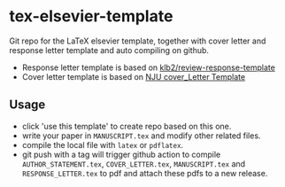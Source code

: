 # tex-elsevier-template

Git repo for the LaTeX elsevier template, together with cover letter and response letter template and auto compiling on github.

* Response letter template is based on [klb2/review-response-template](https://github.com/klb2/review-response-template)
* Cover letter template is based on [NJU cover_Letter Template](https://www.overleaf.com/latex/templates/nju-cover-letter-template-nan-da-tou-gao-xin-mo-ban/tkdpzmwxvksw)

## Usage

* click 'use this template' to create repo based on this one.
* write your paper in `MANUSCRIPT.tex` and modify other related files.
* compile the local file with `latex` or `pdflatex`.
* git push with a tag will trigger github action to compile `AUTHOR_STATEMENT.tex`, `COVER_LETTER.tex`, `MANUSCRIPT.tex` and `RESPONSE_LETTER.tex` to pdf and attach these pdfs to a new release.